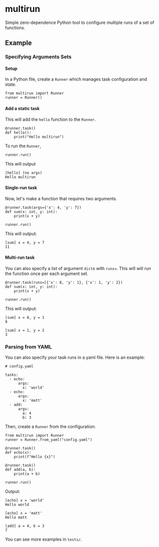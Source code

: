 # multirun

Simple zero-dependence Python tool to configure multiple runs of a set of functions.

## Example

### Specifying Arguments Sets

#### Setup

In a Python file, create a `Runner` which manages task configuration and state.

```
from multirun import Runner
runner = Runner()
```

#### Add a static task

This will add the `hello` function to the `Runner`.

```
@runner.task()
def hello():
    print("Hello multirun")
```

To run the `Runner`,

```
runner.run()
```

This will output

```
[hello] (no args)
Hello multirun
```

#### Single-run task

Now, let's make a function that requires two arguments.

```
@runner.task(args={'x': 4, 'y': 7})
def sum(x: int, y: int):
    print(x + y)

runner.run()
```

This will output:

```
[sum] x = 4, y = 7
11
```

#### Multi-run task

You can also specify a list of argument `dict`s with `runs=`. This will will run
the function once per each argument set.

```
@runner.task(runs=[{'x': 8, 'y': 1}, {'x': 1, 'y': 2})
def sum(x: int, y: int):
    print(x + y)

runner.run()
```

This will output:
```
[sum] x = 8, y = 1
9

[sum] x = 1, y = 2
3
```

### Parsing from YAML

You can also specify your task runs in a yaml file. Here is an example:

```
# config.yaml

tasks:
  - echo:
      args:
        x: 'world'
  - echo:
      args:
        x: 'matt'
  - add:
      args:
        a: 4
        b: 3
```

Then, create a `Runner` from the configuration:

```
from multirun import Runner
runner = Runner.from_yaml("config.yaml")

@runner.task()
def echo(x):
    print(f"Hello {x}")

@runner.task()
def add(a, b):
    print(a + b)

runner.run()
```

Output:
```
[echo] x = 'world'
Hello world

[echo] x = 'matt'
Hello matt

[add] a = 4, b = 3
7
```

You can see more examples in `tests/`.

